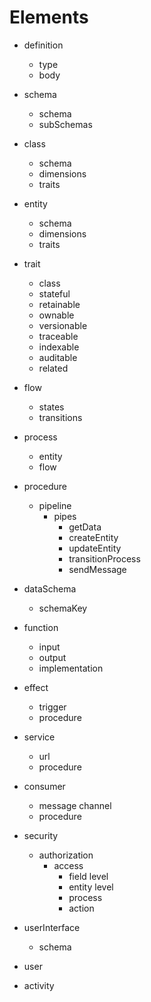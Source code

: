# Elements

- definition
  - type
  - body

- schema
  - schema
  - subSchemas

- class
  - schema
  - dimensions
  - traits

- entity
  - schema
  - dimensions
  - traits

- trait
  - class
  - stateful
  - retainable
  - ownable
  - versionable
  - traceable
  - indexable
  - auditable
  - related

- flow
  - states
  - transitions

- process
  - entity
  - flow

- procedure
  - pipeline
    - pipes
      - getData
      - createEntity
      - updateEntity
      - transitionProcess
      - sendMessage

- dataSchema
  - schemaKey

- function
  - input
  - output
  - implementation

- effect
  - trigger
  - procedure

- service
  - url
  - procedure

- consumer
  - message channel
  - procedure

- security
  - authorization
    - access
      - field level
      - entity level
      - process
      - action

- userInterface
  - schema

- user

- activity